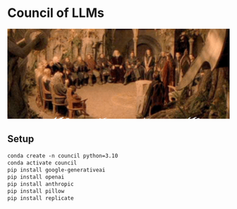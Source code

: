 # Council of LLMs

![council of elrond](cover.png)

## Setup

```
conda create -n council python=3.10
conda activate council
pip install google-generativeai
pip install openai
pip install anthropic
pip install pillow
pip install replicate
```